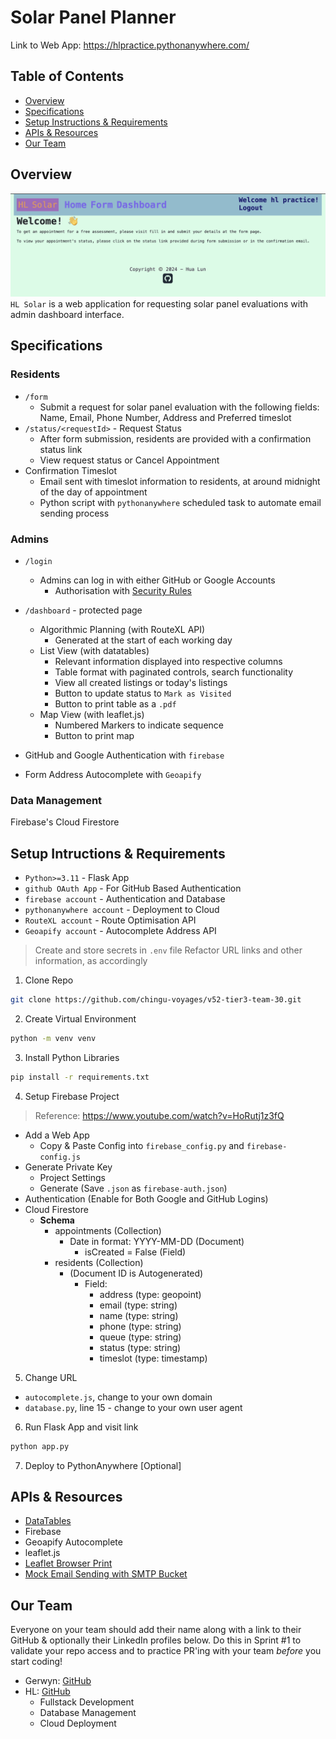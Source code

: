# Solar Panel Planner

Link to Web App: https://hlpractice.pythonanywhere.com/

## Table of Contents

* [Overview](#overview)
* [Specifications](#specifications)
* [Setup Instructions & Requirements](#setup-intructions--requirements)
* [APIs & Resources](#apis--resources)
* [Our Team](#our-team)

## Overview

![homepage.png](assets/homepage.png)
`HL Solar` is a web application for requesting solar panel evaluations with admin dashboard interface.

## Specifications

### Residents
- `/form` 
  - Submit a request for solar panel evaluation with the following fields: Name, Email, Phone Number, Address and Preferred timeslot
- `/status/<requestId>` - Request Status
  - After form submission, residents are provided with a confirmation status link
  - View request status or Cancel Appointment
- Confirmation Timeslot
  - Email sent with timeslot information to residents, at around midnight of the day of appointment 
  - Python script with `pythonanywhere` scheduled task to automate email sending process
  
### Admins
- `/login`
  - Admins can log in with either GitHub or Google Accounts
    - Authorisation with [Security Rules](https://firebase.google.com/docs/rules/rules-and-auth)
- `/dashboard` - protected page
  - Algorithmic Planning (with RouteXL API)
    - Generated at the start of each working day
  - List View (with datatables)
    - Relevant information displayed into respective columns 
    - Table format with paginated controls, search functionality
    - View all created listings or today's listings
    - Button to update status to `Mark as Visited`
    - Button to print table as a `.pdf`
  - Map View (with leaflet.js)
    - Numbered Markers to indicate sequence
    - Button to print map

- GitHub and Google Authentication with `firebase`
- Form Address Autocomplete with `Geoapify`

### Data Management
Firebase's Cloud Firestore 


## Setup Intructions & Requirements

- `Python>=3.11` - Flask App
- `github OAuth App` - For GitHub Based Authentication
- `firebase account` - Authentication and Database
- `pythonanywhere account` - Deployment to Cloud
- `RouteXL account` - Route Optimisation API
- `Geoapify account` - Autocomplete Address API

> Create and store secrets in `.env` file
> Refactor URL links and other information, as accordingly

1. Clone Repo
```bash
git clone https://github.com/chingu-voyages/v52-tier3-team-30.git
```

2. Create Virtual Environment
```bash
python -m venv venv
```

3. Install Python Libraries
```bash
pip install -r requirements.txt 
```

4. Setup Firebase Project

> Reference: https://www.youtube.com/watch?v=HoRutj1z3fQ
- Add a Web App
  - Copy & Paste Config into `firebase_config.py` and `firebase-config.js`
- Generate Private Key
  - Project Settings
  - Generate (Save `.json` as `firebase-auth.json`)
- Authentication (Enable for Both Google and GitHub Logins)
- Cloud Firestore
  - **Schema**
    - appointments (Collection)
      - Date in format: YYYY-MM-DD (Document)
        - isCreated = False (Field)
    - residents (Collection)
      - (Document ID is Autogenerated)
        - Field: 
          - address (type: geopoint)
          - email (type: string)
          - name (type: string)
          - phone (type: string)
          - queue (type: string)
          - status (type: string)
          - timeslot (type: timestamp)

5. Change URL 
- `autocomplete.js`, change to your own domain
- `database.py`, line 15 - change to your own user agent

6. Run Flask App and visit link
```bash
python app.py 
```

7. Deploy to PythonAnywhere [Optional]


## APIs & Resources
- [DataTables](https://datatables.net/)
- Firebase
- Geoapify Autocomplete
- leaflet.js
- [Leaflet Browser Print](https://github.com/Igor-Vladyka/leaflet.browser.print)
- [Mock Email Sending with SMTP Bucket](https://www.smtpbucket.com/emails?sender=admin@hlsolar.email)

## Our Team

Everyone on your team should add their name along with a link to their GitHub
& optionally their LinkedIn profiles below. Do this in Sprint #1 to validate
your repo access and to practice PR'ing with your team *before* you start
coding!

- Gerwyn: [GitHub](https://github.com/Gerwyn1)
- HL: [GitHub](https://github.com/hua-lun)
  - Fullstack Development
  - Database Management
  - Cloud Deployment
